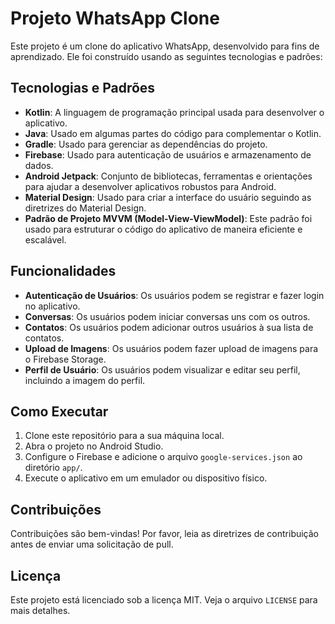 # Projeto WhatsApp Clone

Este projeto é um clone do aplicativo WhatsApp, desenvolvido para fins de aprendizado. Ele foi construído usando as seguintes tecnologias e padrões:

## Tecnologias e Padrões

- **Kotlin**: A linguagem de programação principal usada para desenvolver o aplicativo.
- **Java**: Usado em algumas partes do código para complementar o Kotlin.
- **Gradle**: Usado para gerenciar as dependências do projeto.
- **Firebase**: Usado para autenticação de usuários e armazenamento de dados.
- **Android Jetpack**: Conjunto de bibliotecas, ferramentas e orientações para ajudar a desenvolver aplicativos robustos para Android.
- **Material Design**: Usado para criar a interface do usuário seguindo as diretrizes do Material Design.
- **Padrão de Projeto MVVM (Model-View-ViewModel)**: Este padrão foi usado para estruturar o código do aplicativo de maneira eficiente e escalável.

## Funcionalidades

- **Autenticação de Usuários**: Os usuários podem se registrar e fazer login no aplicativo.
- **Conversas**: Os usuários podem iniciar conversas uns com os outros.
- **Contatos**: Os usuários podem adicionar outros usuários à sua lista de contatos.
- **Upload de Imagens**: Os usuários podem fazer upload de imagens para o Firebase Storage.
- **Perfil de Usuário**: Os usuários podem visualizar e editar seu perfil, incluindo a imagem do perfil.

## Como Executar

1. Clone este repositório para a sua máquina local.
2. Abra o projeto no Android Studio.
3. Configure o Firebase e adicione o arquivo `google-services.json` ao diretório `app/`.
4. Execute o aplicativo em um emulador ou dispositivo físico.

## Contribuições

Contribuições são bem-vindas! Por favor, leia as diretrizes de contribuição antes de enviar uma solicitação de pull.

## Licença

Este projeto está licenciado sob a licença MIT. Veja o arquivo `LICENSE` para mais detalhes.